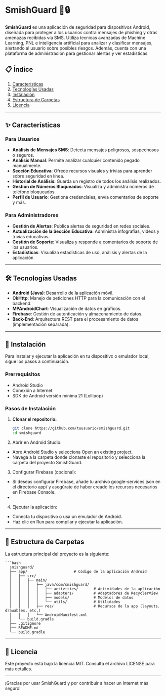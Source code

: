 # SmishGuard 📱🔒

**SmishGuard** es una aplicación de seguridad para dispositivos Android, diseñada para proteger a los usuarios contra mensajes de phishing y otras amenazas recibidas vía SMS. Utiliza tecnicas avanzadas de Machine Learning, PNL e inteligencia artificial para analizar y clasificar mensajes, alertando al usuario sobre posibles riesgos. Además, cuenta con una plataforma de administración para gestionar alertas y ver estadísticas.

## 📋 Índice

1. [Características](#-características)
2. [Tecnologías Usadas](#-tecnologías-usadas)
3. [Instalación](#-instalación)
4. [Estructura de Carpetas](#-estructura-de-carpetas)
5. [Licencia](#-licencia)

---

## ✨ Características

### Para Usuarios
- **Análisis de Mensajes SMS**: Detecta mensajes peligrosos, sospechosos o seguros.
- **Análisis Manual**: Permite analizar cualquier contenido pegado manualmente.
- **Sección Educativa**: Ofrece recursos visuales y trivias para aprender sobre seguridad en línea.
- **Historial de Análisis**: Guarda un registro de todos los análisis realizados.
- **Gestión de Números Bloqueados**: Visualiza y administra números de teléfono bloqueados.
- **Perfil de Usuario**: Gestiona credenciales, envía comentarios de soporte y más.

### Para Administradores
- **Gestión de Alertas**: Publica alertas de seguridad en redes sociales.
- **Actualización de la Sección Educativa**: Administra infografías, videos y trivias educativas.
- **Gestión de Soporte**: Visualiza y responde a comentarios de soporte de los usuarios.
- **Estadísticas**: Visualiza estadísticas de uso, análisis y alertas de la aplicación.

---

## 🛠️ Tecnologías Usadas

- **Android (Java)**: Desarrollo de la aplicación móvil.
- **OkHttp**: Manejo de peticiones HTTP para la comunicación con el backend.
- **MPAndroidChart**: Visualización de datos en gráficos.
- **Firebase**: Gestión de autenticación y almacenamiento de datos.
- **Back-End**: Arquitectura REST para el procesamiento de datos (implementación separada).

---

## 🚀 Instalación

Para instalar y ejecutar la aplicación en tu dispositivo o emulador local, sigue los pasos a continuación.

### Prerrequisitos

- Android Studio
- Conexión a Internet
- SDK de Android versión mínima 21 (Lollipop)

### Pasos de Instalación

1. **Clonar el repositorio:**

   ```bash
   git clone https://github.com/tuusuario/smishguard.git
   cd smishguard
   
2. Abrir en Android Studio:
- Abre Android Studio y selecciona Open an existing project.
- Navega a la carpeta donde clonaste el repositorio y selecciona la carpeta del proyecto SmishGuard.
  
3. Configurar Firebase (opcional):
- Si deseas configurar Firebase, añade tu archivo google-services.json en el directorio app/ y asegúrate de haber creado los recursos necesarios en Firebase Console.
- 
4. Ejecutar la aplicación:
- Conecta tu dispositivo o usa un emulador de Android.
- Haz clic en Run para compilar y ejecutar la aplicación.
  
---

## 📁 Estructura de Carpetas
La estructura principal del proyecto es la siguiente:

    ```bash
      smishguard/
      ├── app/                     # Código de la aplicación Android
      │   ├── src/
      │   │   ├── main/
      │   │   │   ├── java/com/smishguard/
      │   │   │   │   ├── activities/       # Actividades de la aplicación
      │   │   │   │   ├── adapters/         # Adaptadores de RecyclerView
      │   │   │   │   ├── models/           # Modelos de datos
      │   │   │   │   └── utils/            # Utilidades
      │   │   │   ├── res/                  # Recursos de la app (layouts, drawables, etc.)
      │   │   │   └── AndroidManifest.xml
      │   └── build.gradle
      ├── .gitignore
      ├── README.md
      └── build.gradle

---

## 📄 Licencia
Este proyecto está bajo la licencia MIT. Consulta el archivo LICENSE para más detalles.

---

¡Gracias por usar SmishGuard y por contribuir a hacer un Internet más seguro!
